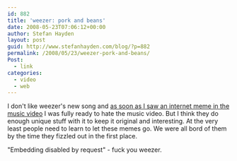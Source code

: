 ```yaml
---
id: 882
title: 'weezer: pork and beans'
date: 2008-05-23T07:06:12+00:00
author: Stefan Hayden
layout: post
guid: http://www.stefanhayden.com/blog/?p=882
permalink: /2008/05/23/weezer-pork-and-beans/
Post:
  - link
categories:
  - video
  - web
---
```

I don't like weezer's new song and <a href="http://www.youtube.com/watch?v=muP9eH2p2PI">as soon as I saw an internet meme in the music video</a> I was fully ready to hate the music video. But I think they do enough unique stuff with it to keep it original and interesting. At the very least people need to learn to let these memes go. We were all bord of them by the time they fizzled out in the first place.

"Embedding disabled by request" - fuck you weezer.